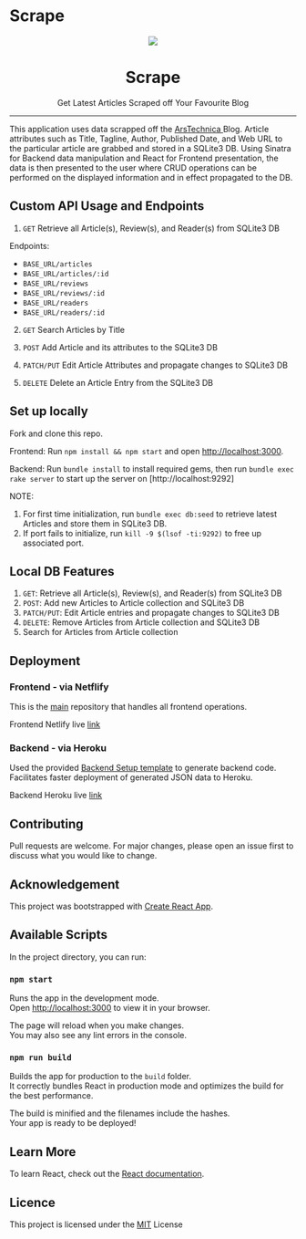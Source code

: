 # Scrape

<p align="center"><img src="https://img.icons8.com/external-kiranshastry-gradient-kiranshastry/344/external-scraper-construction-and-tools-kiranshastry-gradient-kiranshastry.png" /></p>

<h1 align="center">Scrape</h1>

<p align="center"> Get Latest Articles Scraped off Your Favourite Blog</p>

<hr/>

This application uses data scrapped off the <a href="https://arstechnica.com/"> ArsTechnica </a> Blog. Article attributes such as Title, Tagline, Author, Published Date, and Web URL to the particular article are grabbed and stored in a SQLite3 DB. Using Sinatra for Backend data manipulation and React for Frontend presentation, the data is then presented to the user where CRUD operations can be performed on the displayed information and in effect propagated to the DB. 

## Custom API Usage and Endpoints

1. `GET` Retrieve all Article(s), Review(s), and Reader(s) from SQLite3 DB

Endpoints: 
- `BASE_URL/articles`
- `BASE_URL/articles/:id`
- `BASE_URL/reviews`
- `BASE_URL/reviews/:id`
- `BASE_URL/readers`
- `BASE_URL/readers/:id`

2. `GET` Search Articles by Title

3. `POST` Add Article and its attributes to the SQLite3 DB

4. `PATCH/PUT` Edit Article Attributes and propagate changes to SQLite3 DB

5. `DELETE` Delete an Article Entry from the SQLite3 DB

## Set up locally
Fork and clone this repo.

Frontend: Run `npm install && npm start` and open [http://localhost:3000](http://localhost:3000).

Backend: Run `bundle install` to install required gems, then run `bundle exec rake server` to start up the server on [http://localhost:9292] 

NOTE: 
1. For first time initialization, run `bundle exec db:seed` to retrieve latest Articles and store them in SQLite3 DB.
2. If port fails to initialize, run `kill -9 $(lsof -ti:9292)` to free up associated port.

## Local DB Features
1. `GET`: Retrieve all Article(s), Review(s), and Reader(s) from SQLite3 DB 
2. `POST`: Add new Articles to Article collection and SQLite3 DB
3. `PATCH/PUT`: Edit Article entries and propagate changes to SQLite3 DB
4. `DELETE`: Remove Articles from Article collection and SQLite3 DB
5. Search for Articles from Article collection</li>
 
## Deployment
### Frontend - via Netflify
This is the [main](https://github.com/citixenken/scrape/tree/main/scrape-frontend) repository that handles all frontend operations.

Frontend Netlify live [link](https://bookhub-app.netlify.app/)

### Backend - via Heroku
Used the provided [Backend Setup template](https://github.com/citixenken/scrape/tree/main/scrape-backend) to generate backend code. Facilitates faster deployment of generated JSON data to Heroku.

Backend Heroku live [link](https://bookhub-app.herokuapp.com/)

## Contributing

Pull requests are welcome. For major changes, please open an issue first to discuss what you would like to change.

## Acknowledgement

This project was bootstrapped with [Create React App](https://github.com/facebook/create-react-app).

## Available Scripts

In the project directory, you can run:

### `npm start`

Runs the app in the development mode.\
Open [http://localhost:3000](http://localhost:3000) to view it in your browser.

The page will reload when you make changes.\
You may also see any lint errors in the console.

### `npm run build`

Builds the app for production to the `build` folder.\
It correctly bundles React in production mode and optimizes the build for the best performance.

The build is minified and the filenames include the hashes.\
Your app is ready to be deployed!

## Learn More

To learn React, check out the [React documentation](https://reactjs.org/).

## Licence
This project is licensed under the <a href="https://choosealicense.com/licenses/mit/">MIT</a> License



